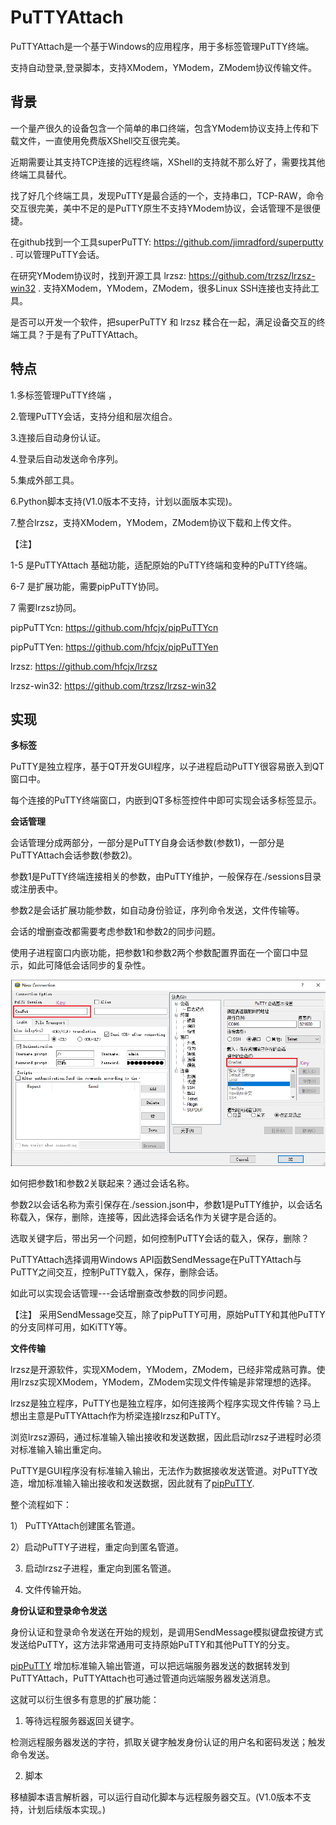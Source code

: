 # PuTTYAttach

PuTTYAttach是一个基于Windows的应用程序，用于多标签管理PuTTY终端。

支持自动登录,登录脚本，支持XModem，YModem，ZModem协议传输文件。

## 背景

一个量产很久的设备包含一个简单的串口终端，包含YModem协议支持上传和下载文件，一直使用免费版XShell交互很完美。

近期需要让其支持TCP连接的远程终端，XShell的支持就不那么好了，需要找其他终端工具替代。

找了好几个终端工具，发现PuTTY是最合适的一个，支持串口，TCP-RAW，命令交互很完美，美中不足的是PuTTY原生不支持YModem协议，会话管理不是很便捷。

在github找到一个工具superPuTTY: https://github.com/jimradford/superputty . 可以管理PuTTY会话。

在研究YModem协议时，找到开源工具 lrzsz: https://github.com/trzsz/lrzsz-win32 . 支持XModem，YModem，ZModem，很多Linux SSH连接也支持此工具。

是否可以开发一个软件，把superPuTTY 和 lrzsz 糅合在一起，满足设备交互的终端工具？于是有了PuTTYAttach。

## 特点

1.多标签管理PuTTY终端 ，

2.管理PuTTY会话，支持分组和层次组合。

3.连接后自动身份认证。

4.登录后自动发送命令序列。

5.集成外部工具。

6.Python脚本支持(V1.0版本不支持，计划以面版本实现)。

7.整合lrzsz，支持XModem，YModem，ZModem协议下载和上传文件。

【注】

1-5 是PuTTYAttach 基础功能，适配原始的PuTTY终端和变种的PuTTY终端。

6-7 是扩展功能，需要pipPuTTY协同。

7 需要lrzsz协同。

pipPuTTYcn: https://github.com/hfcjx/pipPuTTYcn

pipPuTTYen: https://github.com/hfcjx/pipPuTTYen 

lrzsz: https://github.com/hfcjx/lrzsz 

lrzsz-win32: https://github.com/trzsz/lrzsz-win32

## 实现

**多标签**

PuTTY是独立程序，基于QT开发GUI程序，以子进程启动PuTTY很容易嵌入到QT窗口中。

每个连接的PuTTY终端窗口，内嵌到QT多标签控件中即可实现会话多标签显示。

**会话管理**

会话管理分成两部分，一部分是PuTTY自身会话参数(参数1)，一部分是PuTTYAttach会话参数(参数2)。

参数1是PuTTY终端连接相关的参数，由PuTTY维护，一般保存在./sessions目录或注册表中。

参数2是会话扩展功能参数，如自动身份验证，序列命令发送，文件传输等。

会话的增删查改都需要考虑参数1和参数2的同步问题。

使用子进程窗口内嵌功能，把参数1和参数2两个参数配置界面在一个窗口中显示，如此可降低会话同步的复杂性。

![image](img/sess.png)

如何把参数1和参数2关联起来？通过会话名称。

参数2以会话名称为索引保存在./session.json中，参数1是PuTTY维护，以会话名称载入，保存，删除，连接等，因此选择会话名作为关键字是合适的。

选取关键字后，带出另一个问题，如何控制PuTTY会话的载入，保存，删除？

PuTTYAttach选择调用Windows API函数SendMessage在PuTTYAttach与PuTTY之间交互，控制PuTTY载入，保存，删除会话。

如此可以实现会话管理---会话增删查改参数的同步问题。

【注】 采用SendMessage交互，除了pipPuTTY可用，原始PuTTY和其他PuTTY的分支同样可用，如KiTTY等。

**文件传输**

lrzsz是开源软件，实现XModem，YModem，ZModem，已经非常成熟可靠。使用lrzsz实现XModem，YModem，ZModem实现文件传输是非常理想的选择。

lrzsz是独立程序，PuTTY也是独立程序，如何连接两个程序实现文件传输？马上想出主意是PuTTYAttach作为桥梁连接lrzsz和PuTTY。

浏览lrzsz源码，通过标准输入输出接收和发送数据，因此启动lrzsz子进程时必须对标准输入输出重定向。

PuTTY是GUI程序没有标准输入输出，无法作为数据接收发送管道。对PuTTY改造，增加标准输入输出接收和发送数据，因此就有了[pipPuTTY](https://github.com/hfcjx/pipPuTTYcn).

整个流程如下：

1） PuTTYAttach创建匿名管道。

2）启动PuTTY子进程，重定向到匿名管道。

3) 启动lrzsz子进程，重定向到匿名管道。
   
4) 文件传输开始。

**身份认证和登录命令发送**

身份认证和登录命令发送在开始的规划，是调用SendMessage模拟键盘按键方式发送给PuTTY，这方法非常通用可支持原始PuTTY和其他PuTTY的分支。

[pipPuTTY](https://github.com/hfcjx/pipPuTTYcn) 增加标准输入输出管道，可以把远端服务器发送的数据转发到PuTTYAttach，PuTTYAttach也可通过管道向远端服务器发送消息。

这就可以衍生很多有意思的扩展功能：

1) 等待远程服务器返回关键字。

检测远程服务器发送的字符，抓取关键字触发身份认证的用户名和密码发送；触发命令发送。

2) 脚本

移植脚本语言解析器，可以运行自动化脚本与远程服务器交互。(V1.0版本不支持，计划后续版本实现。)
